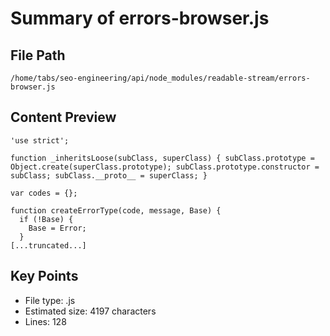 # Summary of errors-browser.js
  
## File Path
`/home/tabs/seo-engineering/api/node_modules/readable-stream/errors-browser.js`

## Content Preview
```
'use strict';

function _inheritsLoose(subClass, superClass) { subClass.prototype = Object.create(superClass.prototype); subClass.prototype.constructor = subClass; subClass.__proto__ = superClass; }

var codes = {};

function createErrorType(code, message, Base) {
  if (!Base) {
    Base = Error;
  }
[...truncated...]
```

## Key Points
- File type: .js
- Estimated size: 4197 characters
- Lines: 128
